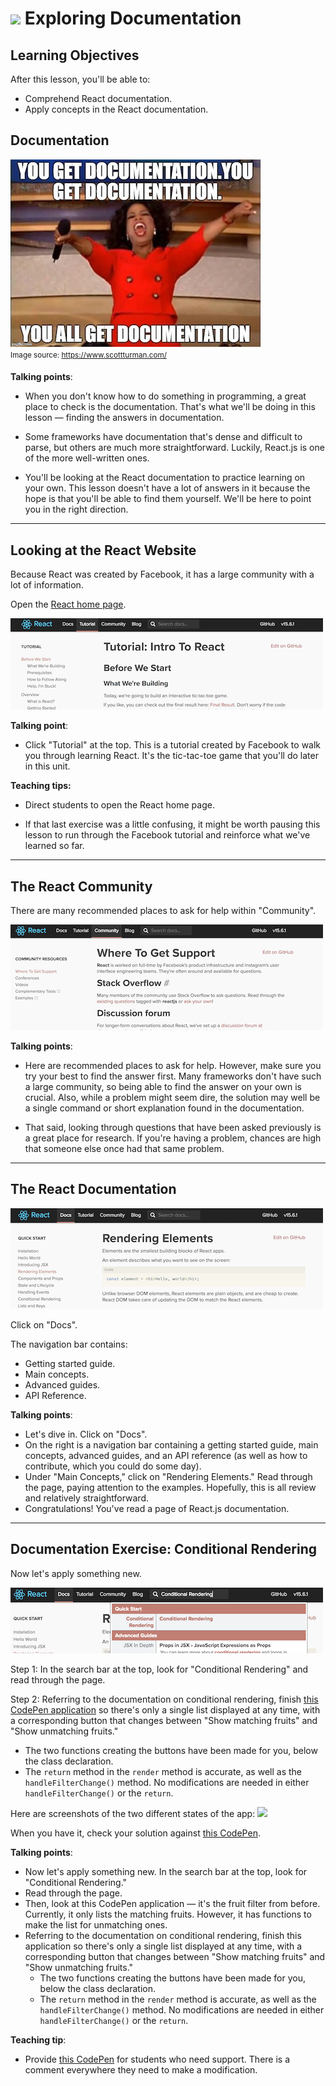 # ![](https://ga-dash.s3.amazonaws.com/production/assets/logo-9f88ae6c9c3871690e33280fcf557f33.png) Exploring Documentation


## Learning Objectives
After this lesson, you'll be able to:
- Comprehend React documentation.
- Apply concepts in the React documentation.


## Documentation


![meme](assets/documentation-meme.jpg)<br>
<sup>Image source: https://www.scottturman.com/<sup>

<aside class="notes">


**Talking points**:

- When you don't know how to do something in programming, a great place to check is the documentation. That's what we'll be doing in this lesson — finding the answers in documentation.

- Some frameworks have documentation that's dense and difficult to parse, but others are much more straightforward. Luckily, React.js is one of the more well-written ones.

- You'll be looking at the React documentation to practice learning on your own. This lesson doesn't have a lot of answers in it because the hope is that you'll be able to find them yourself. We'll be here to point you in the right direction.


</aside>

----

## Looking at the React Website

Because React was created by Facebook, it has a large community with a lot of information.

Open the [React home page](https://facebook.github.io/react/).
 
![](assets/facebook-tutorial.png)


<aside class="notes">

**Talking point**:

- Click "Tutorial" at the top. This is a tutorial created by Facebook to walk you through learning React. It's the tic-tac-toe game that you'll do later in this unit.

**Teaching tips:**

- Direct students to open the React home page.

- If that last exercise was a little confusing, it might be worth pausing this lesson to run through the Facebook tutorial and reinforce what we've learned so far.

</aside>

----

## The React Community

There are many recommended places to ask for help within "Community".

![](assets/facebook-community.png)

<aside class="notes">

**Talking points**:

- Here are recommended places to ask for help. However, make sure you try your best to find the answer first. Many frameworks don't have such a large community, so being able to find the answer on your own is crucial. Also, while a problem might seem dire, the solution may well be a single command or short explanation found in the documentation.

- That said, looking through questions that have been asked previously is a great place for research. If you're having a problem, chances are high that someone else once had that same problem.


</aside>


----

## The React Documentation



![](assets/facebook-rendering.png)

Click on "Docs".

The navigation bar contains:
- Getting started guide.
- Main concepts.
- Advanced guides. 
- API Reference.

<aside class="notes">

**Talking points**:

- Let's dive in. Click on "Docs".
- On the right is a navigation bar containing a getting started guide, main concepts, advanced guides, and an API reference (as well as how to contribute, which you could do some day).
- Under "Main Concepts," click on "Rendering Elements." Read through the page, paying attention to the examples. Hopefully, this is all review and relatively straightforward.
- Congratulations! You've read a page of React.js documentation.

</aside>

---- 

## Documentation Exercise: Conditional Rendering

Now let's apply something new.

![](assets/facebook-conditional.png)


Step 1: In the search bar at the top, look for "Conditional Rendering" and read through the page. 

Step 2: Referring to the documentation on conditional rendering, finish [this CodePen application](https://codepen.io/SuperTernary/pen/wrooQP) so there's only a single list displayed at any time, with a corresponding button that changes between "Show matching fruits" and "Show unmatching fruits."
  - The two functions creating the buttons have been made for you, below the class declaration.
  - The `return` method in the `render` method is accurate, as well as the `handleFilterChange()` method. No modifications are needed in either `handleFilterChange()` or the `return`.
  

Here are screenshots of the two different states of the app:
![](assets/fruit-final.png)


When you have it, check your solution against [this CodePen](https://codepen.io/SuperTernary/pen/XeNNEG?editors=0010).

<aside class="notes">

**Talking points**:
- Now let's apply something new. In the search bar at the top, look for "Conditional Rendering."
- Read through the page.
- Then, look at this CodePen application — it's the fruit filter from before. Currently, it only lists the matching fruits. However, it has functions to make the list for unmatching ones.
- Referring to the documentation on conditional rendering, finish this application so there's only a single list displayed at any time, with a corresponding button that changes between "Show matching fruits" and "Show unmatching fruits."
  - The two functions creating the buttons have been made for you, below the class declaration.
  - The `return` method in the `render` method is accurate, as well as the `handleFilterChange()` method. No modifications are needed in either `handleFilterChange()` or the `return`.
  
**Teaching tip**:
- Provide [this CodePen](https://codepen.io/SuperTernary/pen/qPqqQE?editors=0010) for students who need support. There is a comment everywhere they need to make a modification.

  
</aside>
